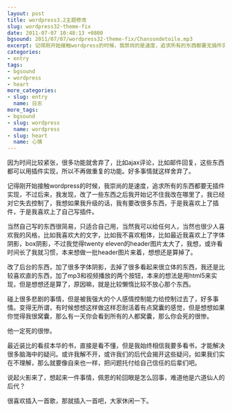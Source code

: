 ```yaml
---
layout: post
title: wordpress3.2主题修改
slug: wordpress32-theme-fix
date: 2011-07-07 10:48:13 +0800
bgsound: 2011/07/07/wordpress32-theme-fix/Chansondetoile.mp3
excerpt: 记得刚开始接触wordpress的时候，我崇尚的是速度，追求所有的东西都要无插件实现，不过后来，我发现，改了一些东西之后我开始记不住我改在哪里了，我已经对它失去控制了，我想如果我升级的话，我有要改很多东西，于是我喜欢上了插件，于是我喜欢上了自己写插件。
categories:
- entry
tags:
- bgsound
- wordpress
- heart
more_categories:
- slug: entry
  name: 日志
more_tags:
- bgsound
- slug: wordpress
  name: wordpress
- slug: heart
  name: 心情
---
```


因为时间比较紧张，很多功能就舍弃了，比如ajax评论，比如邮件回复，这些东西都可以用插件实现，所以不再做重复的功能。好多事情就这样舍弃了。

记得刚开始接触wordpress的时候，我崇尚的是速度，追求所有的东西都要无插件实现，不过后来，我发现，改了一些东西之后我开始记不住我改在哪里了，我已经对它失去控制了，我想如果我升级的话，我有要改很多东西，于是我喜欢上了插件，于是我喜欢上了自己写插件。

当然自己写的东西很简易，只适合自己用，当然我可以给任何人，当然也很少人喜欢我的风格，比如我喜欢大的文字，比如我不喜欢粗体，比如最近我喜欢上了字体阴影，box阴影，不过我觉得twenty eleven的header图片太大了，我想，或许看时间长了我就习惯，本来想做一批header图片来着，想想还是算掉了。

改了后台的东西，加了很多字体阴影，去掉了很多看起来很立体的东西，我还是比较喜欢直的东西，加了mp3和视频播放的两个按钮，本来的想法是用html5来实现，但是想想还是算了，原因嘛，就是比较懒惰比较不放心那个东西。

碰上很多悲剧的事情，但是被我强大的个人感情控制能力给控制过去了，好多事情。变得无所谓，有时候想想这样做这样忍耐活着有点窝囊的感觉，但是想想如果你觉得我很窝囊，那么有一天你会看到所有的人都窝囊，那么你会死的很惨。

他一定死的很惨。

最近装比的看叔本华的书，直接是看不懂，但是我始终相信我要多看书，才能解决很多脑海中的疑问。或许我解不开，或许我们的后代会揭开这些疑问，如果我们实在不理解，那么就要像自来也一样，把问题托付给自己信任的后辈们吧。

说起火影来了，想起来一件事情，佩恩的轮回眼是怎么回事，难道他是六道仙人的后代？

很喜欢插入一首歌，那就插入一首吧，大家休闲一下。

